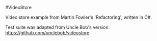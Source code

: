#VideoStore

Video store example from Martin Fowler's 'Refactoring', written in C#.

Test suite was adapted from Uncle Bob's version: https://github.com/unclebob/videostore
